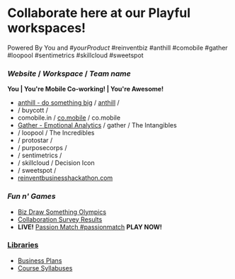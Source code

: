 # Collaborate here at our Playful workspaces!
 Powered By You and #*yourProduct*
 #reinventbiz #anthill #comobile #gather #loopool #sentimetrics #skillcloud #sweetspot

### *Website* / *Workspace* / *Team name*
__You | You're Mobile Co-working! | You're Awesome!__
* [anthill - do something big](http://getanthill.com) / [anthill](https://github.com/defsan/anthill) /
* / buycott /
* comobile.in / [co.mobile](https://github.com/comobile/reinventbiz/tree/master/co.mobile) / co.mobile
* [Gather - Emotional Analytics](http://dribbble.com/shots/598371-Gather-Emotional-Analytics) / gather / The Intangibles
* / loopool / The Incredibles
* / protostar /
* / purposecorps /
* / sentimetrics /
* / skillcloud / Decision Icon
* / sweetspot /
* [reinventbusinesshackathon.com](http://reinventbusinesshackathon.com)

### *Fun n' Games*
* [Biz Draw Something Olympics](https://github.com/comobile/reinventbiz/blob/master/co.mobile/BizDrawSomethingOlympics.jpg)
* [Collaboration Survey Results](https://github.com/comobile/reinventbiz/blob/master/Collaboration_Survey_Results.png)
* **LIVE!** [Passion Match #passionmatch](https://github.com/comobile/reinventbiz/wiki/Passion-Match-%23passionmatch) **PLAY NOW!**

### [Libraries](https://github.com/comobile/reinventbiz/wiki)
* [Business Plans](https://github.com/comobile/reinventbiz/wiki/Library-of-Business-Plans)
* [Course Syllabuses](https://github.com/comobile/reinventbiz/wiki/Library-of-Course-Syllabuses)